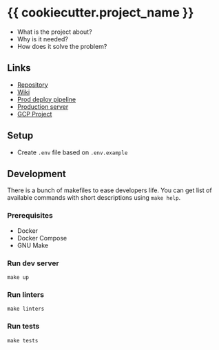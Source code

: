 # {{ cookiecutter.project_name }}

+ What is the project about?
+ Why is it needed?
+ How does it solve the problem?

## Links

* [Repository]()
* [Wiki]()
* [Prod deploy pipeline]()
* [Production server]()
* [GCP Project]()

## Setup

* Create `.env` file based on `.env.example`

## Development

There is a bunch of makefiles to ease developers life. You can get list of available commands with short descriptions using `make help`.

### Prerequisites

* Docker
* Docker Compose
* GNU Make

### Run dev server

`make up`

### Run linters

`make linters`

### Run tests 

`make tests`
